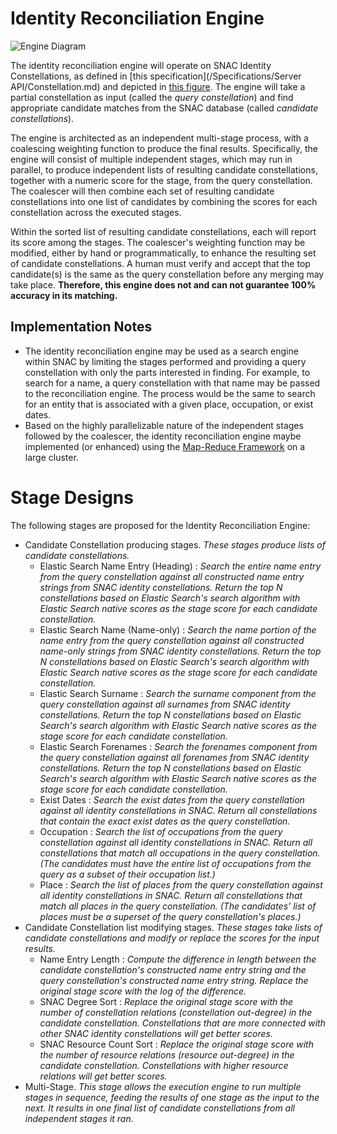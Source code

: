 # Identity Reconciliation Engine

![Engine Diagram](http://gitlab.iath.virginia.edu/snac/Documentation/raw/ir/Specifications/Originals/IR_Engine.svg)

The identity reconciliation engine will operate on SNAC Identity Constellations, as defined in [this specification](/Specifications/Server API/Constellation.md) and depicted in [this figure](/Specifications/Originals/IC_Overview.pdf).  The engine will take a partial constellation as input (called the _query constellation_) and find appropriate candidate matches from the SNAC database (called _candidate constellations_).

The engine is architected as an independent multi-stage process, with a coalescing weighting function to produce the final results.  Specifically, the engine will consist of multiple independent stages, which may run in parallel, to produce independent lists of resulting candidate constellations, together with a numeric score for the stage, from the query constellation.  The coalescer will then combine each set of resulting candidate constellations into one list of candidates by combining the scores for each constellation across the executed stages.

Within the sorted list of resulting candidate constellations, each will report its score among the stages.  The coalescer's weighting function may be modified, either by hand or programmatically, to enhance the resulting set of candidate constellations.  A human must verify and accept that the top candidate(s) is the same as the query constellation before any merging may take place. **Therefore, this engine does not and can not guarantee 100% accuracy in its matching.**

## Implementation Notes

* The identity reconciliation engine may be used as a search engine within SNAC by limiting the stages performed and providing a query constellation with only the parts interested in finding.  For example, to search for a name, a query constellation with that name may be passed to the reconciliation engine.  The process would be the same to search for an entity that is associated with a given place, occupation, or exist dates.
* Based on the highly parallelizable nature of the independent stages followed by the coalescer, the identity reconciliation engine maybe implemented (or enhanced) using the [Map-Reduce Framework](http://static.googleusercontent.com/media/research.google.com/en//archive/mapreduce-osdi04.pdf) on a large cluster.

# Stage Designs

The following stages are proposed for the Identity Reconciliation Engine:

* Candidate Constellation producing stages. *These stages produce lists of candidate constellations.*
  * Elastic Search Name Entry (Heading) : *Search the entire name entry from the query constellation against all constructed name entry strings from SNAC identity constellations.  Return the top N constellations based on Elastic Search's search algorithm with Elastic Search native scores as the stage score for each candidate constellation.*
  * Elastic Search Name (Name-only) : *Search the name portion of the name entry from the query constellation against all constructed name-only strings from SNAC identity constellations.  Return the top N constellations based on Elastic Search's search algorithm with Elastic Search native scores as the stage score for each candidate constellation.*
  * Elastic Search Surname : *Search the surname component from the query constellation against all surnames from SNAC identity constellations.  Return the top N constellations based on Elastic Search's search algorithm with Elastic Search native scores as the stage score for each candidate constellation.*
  * Elastic Search Forenames : *Search the forenames component from the query constellation against all forenames from SNAC identity constellations.  Return the top N constellations based on Elastic Search's search algorithm with Elastic Search native scores as the stage score for each candidate constellation.*
  * Exist Dates : *Search the exist dates from the query constellation against all identity constellations in SNAC.  Return all constellations that contain the exact exist dates as the query constellation.*
  * Occupation : *Search the list of occupations from the query constellation against all identity constellations in SNAC.  Return all constellations that match all occupations in the query constellation.  (The candidates must have the entire list of occupations from the query as a subset of their occupation list.)*
  * Place : *Search the list of places from the query constellation against all identity constellations in SNAC.  Return all constellations that match all places in the query constellation. (The candidates' list of places must be a superset of the query constellation's places.)*
* Candidate Constellation list modifying stages. *These stages take lists of candidate constellations and modify or replace the scores for the input results.*
  * Name Entry Length : *Compute the difference in length between the candidate constellation's constructed name entry string and the query constellation's constructed name entry string.  Replace the original stage score with the log of the difference.*
  * SNAC Degree Sort : *Replace the original stage score with the number of constellation relations (constellation out-degree) in the candidate constellation.  Constellations that are more connected with other SNAC identity constellations will get better scores.*
  * SNAC Resource Count Sort : *Replace the original stage score with the number of resource relations (resource out-degree) in the candidate constellation.  Constellations with higher resource relations will get better scores.*
* Multi-Stage.  *This stage allows the execution engine to run multiple stages in sequence, feeding the results of one stage as the input to the next.  It results in one final list of candidate constellations from all independent stages it ran.*
